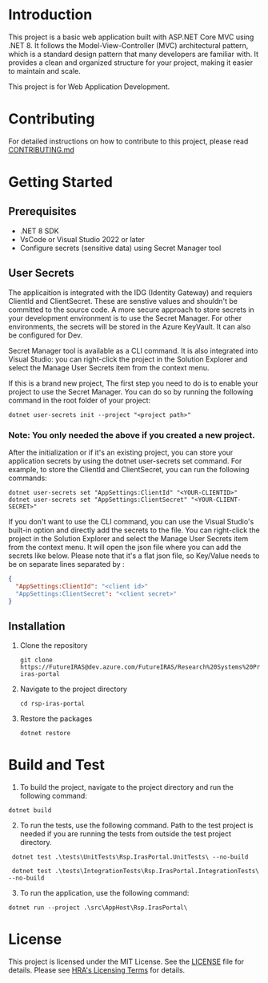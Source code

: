 # Introduction

This project is a basic web application built with ASP.NET Core MVC using .NET 8. It follows the Model-View-Controller (MVC) architectural pattern, which is a standard design pattern that many developers are familiar with. It provides a clean and organized structure for your project, making it easier to maintain and scale.

This project is for Web Application Development.

# Contributing

For detailed instructions on how to contribute to this project, please read [CONTRIBUTING.md](./docs/CONTRIBUTING.md) 

# Getting Started

## Prerequisites

- .NET 8 SDK
- VsCode or Visual Studio 2022 or later
- Configure secrets (sensitive data) using Secret Manager tool

## User Secrets

The applicaition is integrated with the IDG (Identity Gateway) and requiers ClientId and ClientSecret. These are senstive values and shouldn't be committed to the source code. A more secure approach to store secrets in your development environment is to use the Secret Manager. For other environments, the secrets will be stored in the Azure KeyVault. It can also be configured for Dev.

Secret Manager tool is available as a CLI command. It is also integrated into Visual Studio: you can right-click the project in the Solution Explorer and select the Manage User Secrets item from the context menu.

If this is a brand new project, The first step you need to do is to enable your project to use the Secret Manager. You can do so by running the following command in the root folder of your project:

```
dotnet user-secrets init --project "<project path>"
```
### Note: You only needed the above if you created a new project.

After the initialization or if it's an existing project, you can store your application secrets by using the dotnet user-secrets set command. For example, to store the ClientId and ClientSecret, you can run the following commands:

```
dotnet user-secrets set "AppSettings:ClientId" "<YOUR-CLIENTID>"
dotnet user-secrets set "AppSettings:ClientSecret" "<YOUR-CLIENT-SECRET>"
```
If you don't want to use the CLI command, you can use the Visual Studio's built-in option and directly add the secrets to the file. You can right-click the project in the Solution Explorer and select the Manage User Secrets item from the context menu. It will open the json file where you can add the secrets like below. Please note that it's a flat json file, so Key/Value needs to be on separate lines separated by :

```json
{
  "AppSettings:ClientId": "<client id>"
  "AppSettings:ClientSecret": "<client secret>"
}
```
## Installation

1. Clone the repository

    ```
    git clone https://FutureIRAS@dev.azure.com/FutureIRAS/Research%20Systems%20Programme/_git/rsp-iras-portal
    ```
2. Navigate to the project directory

    ```
    cd rsp-iras-portal
    ```

3. Restore the packages

    ```
    dotnet restore
    ```
# Build and Test

1. To build the project, navigate to the project directory and run the following command:

```
dotnet build
```

2. To run the tests, use the following command. Path to the test project is needed if you are running the tests from outside the test project directory.

```
 dotnet test .\tests\UnitTests\Rsp.IrasPortal.UnitTests\ --no-build

 dotnet test .\tests\IntegrationTests\Rsp.IrasPortal.IntegrationTests\ --no-build
```

3. To run the application, use the following command:

```
dotnet run --project .\src\AppHost\Rsp.IrasPortal\
```
# License

This project is licensed under the MIT License. See the [LICENSE](./LICENSE) file for details. Please see [HRA's Licensing Terms](https://dev.azure.com/FutureIRAS/Research%20Systems%20Programme/_wiki/wikis/RSP.wiki/84/Licensing-Information) for details.

